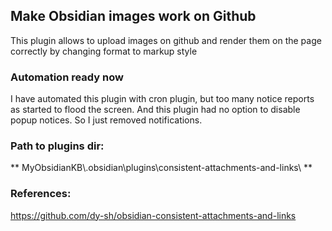 ## Make Obsidian images work on Github

This plugin allows to upload images on github and render them on the page correctly by changing format to markup style

### Automation ready now
I have automated this plugin with cron plugin, but too many notice reports as started to flood the screen. And this plugin had no option to disable popup notices. So I just removed notifications. 

### Path to plugins dir:
** MyObsidianKB\\.obsidian\plugins\consistent-attachments-and-links\ **

### References:
https://github.com/dy-sh/obsidian-consistent-attachments-and-links